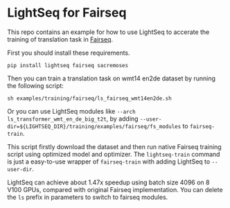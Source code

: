 # LightSeq for Fairseq
This repo contains an example for how to use LightSeq to accerate the training of translation task in [Fairseq](https://github.com/pytorch/fairseq).

First you should install these requirements.
```shell
pip install lightseq fairseq sacremoses
```

Then you can train a translation task on wmt14 en2de dataset by running the following script:
```shell
sh examples/training/fairseq/ls_fairseq_wmt14en2de.sh
```

Or you can use LightSeq modules like `--arch ls_transformer_wmt_en_de_big_t2t`,
by adding `--user-dir=${LIGHTSEQ_DIR}/training/examples/fairseq/fs_modules`
to `fairseq-train`.

This script firstly download the dataset and then run native Fairseq
training script using optimized model and optimizer.
The `lightseq-train` command is just a easy-to-use wrapper of `fairseq-train` with adding
LightSeq to `--user-dir`.

LightSeq can achieve about 1.47x speedup using batch size 4096 on 8 V100 GPUs,
compared with original Fairseq implementation. You can delete the `ls` prefix in parameters
to switch to fairseq modules.
